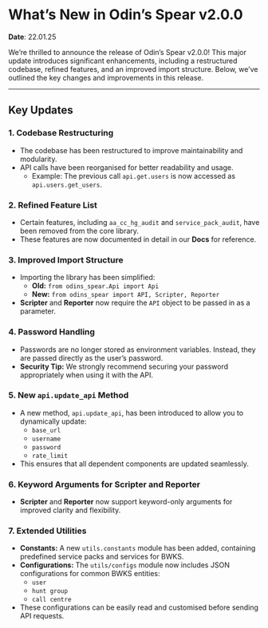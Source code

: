 # What’s New in Odin’s Spear v2.0.0
**Date**: 22.01.25

We’re thrilled to announce the release of Odin’s Spear v2.0.0! This major update introduces significant enhancements, including a restructured codebase, refined features, and an improved import structure. Below, we’ve outlined the key changes and improvements in this release.

---

## Key Updates

### 1. Codebase Restructuring
- The codebase has been restructured to improve maintainability and modularity.
- API calls have been reorganised for better readability and usage.
  - Example: The previous call `api.get.users` is now accessed as `api.users.get_users`.

### 2. Refined Feature List
- Certain features, including `aa_cc_hg_audit` and `service_pack_audit`, have been removed from the core library.
- These features are now documented in detail in our **Docs** for reference.

### 3. Improved Import Structure
- Importing the library has been simplified:
  - **Old:** `from odins_spear.Api import Api`
  - **New:** `from odins_spear import API, Scripter, Reporter`
- **Scripter** and **Reporter** now require the `API` object to be passed in as a parameter.

### 4. Password Handling
- Passwords are no longer stored as environment variables. Instead, they are passed directly as the user’s password.
- **Security Tip:** We strongly recommend securing your password appropriately when using it with the API.

### 5. New `api.update_api` Method
- A new method, `api.update_api`, has been introduced to allow you to dynamically update:
  - `base_url`
  - `username`
  - `password`
  - `rate_limit`
- This ensures that all dependent components are updated seamlessly.

### 6. Keyword Arguments for Scripter and Reporter
- **Scripter** and **Reporter** now support keyword-only arguments for improved clarity and flexibility.

### 7. Extended Utilities
- **Constants:** A new `utils.constants` module has been added, containing predefined service packs and services for BWKS.
- **Configurations:** The `utils/configs` module now includes JSON configurations for common BWKS entities:
  - `user`
  - `hunt group`
  - `call centre`
- These configurations can be easily read and customised before sending API requests.
